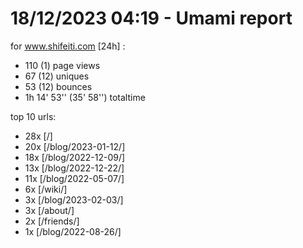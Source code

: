 # 18/12/2023 04:19 - Umami report
for www.shifeiti.com [24h] :

 - 110 (1) page views
 - 67 (12) uniques
 - 53 (12) bounces
 - 1h 14' 53'' (35' 58'') totaltime


top 10 urls:
 - 28x [/]
 - 20x [/blog/2023-01-12/]
 - 18x [/blog/2022-12-09/]
 - 13x [/blog/2022-12-22/]
 - 11x [/blog/2022-05-07/]
 - 6x [/wiki/]
 - 3x [/blog/2023-02-03/]
 - 3x [/about/]
 - 2x [/friends/]
 - 1x [/blog/2022-08-26/]


